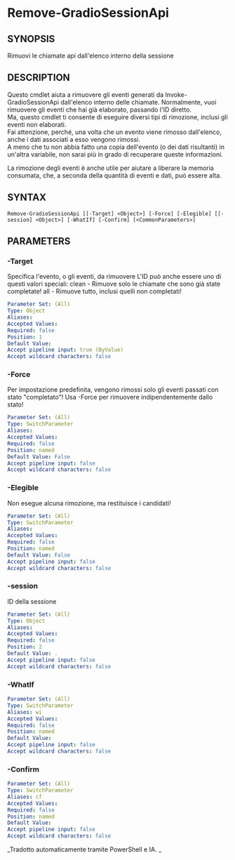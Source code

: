 ﻿---
external help file: powershai-help.xml
schema: 2.0.0
powershai: true
---

# Remove-GradioSessionApi

## SYNOPSIS <!--!= @#Synop !-->
Rimuovi le chiamate api dall'elenco interno della sessione

## DESCRIPTION <!--!= @#Desc !-->
Questo cmdlet aiuta a rimuovere gli eventi generati da Invoke-GradioSessionApi dall'elenco interno delle chiamate. 
Normalmente, vuoi rimuovere gli eventi che hai già elaborato, passando l'ID diretto.  
Ma, questo cmdlet ti consente di eseguire diversi tipi di rimozione, inclusi gli eventi non elaborati.  
Fai attenzione, perché, una volta che un evento viene rimosso dall'elenco, anche i dati associati a esso vengono rimossi.  
A meno che tu non abbia fatto una copia dell'evento (o dei dati risultanti) in un'altra variabile, non sarai più in grado di recuperare queste informazioni.  

La rimozione degli eventi è anche utile per aiutare a liberare la memoria consumata, che, a seconda della quantità di eventi e dati, può essere alta.

## SYNTAX <!--!= @#Syntax !-->

```
Remove-GradioSessionApi [[-Target] <Object>] [-Force] [-Elegible] [[-session] <Object>] [-WhatIf] [-Confirm] [<CommonParameters>]
```

## PARAMETERS <!--!= @#Params !-->

### -Target
Specifica l'evento, o gli eventi, da rimuovere
L'ID può anche essere uno di questi valori speciali:
	clean 	- Rimuove solo le chiamate che sono già state completate!
  all 	- Rimuove tutto, inclusi quelli non completati!

```yml
Parameter Set: (All)
Type: Object
Aliases: 
Accepted Values: 
Required: false
Position: 1
Default Value: 
Accept pipeline input: true (ByValue)
Accept wildcard characters: false
```

### -Force
Per impostazione predefinita, vengono rimossi solo gli eventi passati con stato "completato"!
Usa -Force per rimuovere indipendentemente dallo stato!

```yml
Parameter Set: (All)
Type: SwitchParameter
Aliases: 
Accepted Values: 
Required: false
Position: named
Default Value: False
Accept pipeline input: false
Accept wildcard characters: false
```

### -Elegible
Non esegue alcuna rimozione, ma restituisce i candidati!

```yml
Parameter Set: (All)
Type: SwitchParameter
Aliases: 
Accepted Values: 
Required: false
Position: named
Default Value: False
Accept pipeline input: false
Accept wildcard characters: false
```

### -session
ID della sessione

```yml
Parameter Set: (All)
Type: Object
Aliases: 
Accepted Values: 
Required: false
Position: 2
Default Value: .
Accept pipeline input: false
Accept wildcard characters: false
```

### -WhatIf

```yml
Parameter Set: (All)
Type: SwitchParameter
Aliases: wi
Accepted Values: 
Required: false
Position: named
Default Value: 
Accept pipeline input: false
Accept wildcard characters: false
```

### -Confirm

```yml
Parameter Set: (All)
Type: SwitchParameter
Aliases: cf
Accepted Values: 
Required: false
Position: named
Default Value: 
Accept pipeline input: false
Accept wildcard characters: false
```




<!--PowershaiAiDocBlockStart-->
_Tradotto automaticamente tramite PowerShell e IA. 
_
<!--PowershaiAiDocBlockEnd-->
